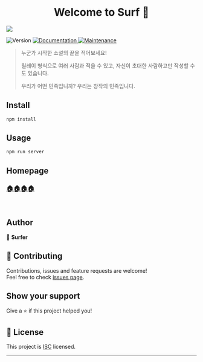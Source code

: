 <h1 align="center">Welcome to Surf 👋</h1>

![](https://raw.githubusercontent.com/wiki/codestates/surf-server/img/surfer.jpg?token=ALXAR7FV2VLXPVP3R5XU4GK7QO5IO)

<p>
  <img alt="Version" src="https://img.shields.io/badge/version-1.0.0-blue.svg?cacheSeconds=2592000" />
  <a href="https://github.com/codestates/surf-server/wiki" target="_blank">
    <img alt="Documentation" src="https://img.shields.io/badge/documentation-yes-brightgreen.svg" />
  </a>
  <a href="https://github.com/doumKim/surf-server/graphs/commit-activity" target="_blank">
    <img alt="Maintenance" src="https://img.shields.io/badge/Maintained%3F-yes-green.svg" />
  </a>
</p>

> 누군가 시작한 소설의 끝을 적어보세요!
>
> 릴레이 형식으로 여러 사람과 적을 수 있고, 자신이 초대한 사람하고만 작성할 수도 있습니다.
>
> 우리가 어떤 민족입니까? 우리는 창작의 민족입니다.

## Install

```sh
npm install
```

## Usage

```sh
npm run server
```

## Homepage

### [🏠🏠🏠🏠](https://surfsurf.co.uk)

<br>

## Author

👤 **Surfer**

## 🤝 Contributing

Contributions, issues and feature requests are welcome!<br />Feel free to check [issues page](https://github.com/codestates/surf-server/issues).

## Show your support

Give a ⭐️ if this project helped you!

## 📝 License

This project is [ISC](https://github.com/doumKim/surf-server/blob/master/LICENSE) licensed.

---
